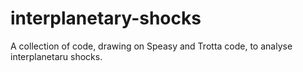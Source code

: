# interplanetary-shocks
A collection of code, drawing on Speasy and Trotta code, to analyse interplanetaru shocks.
